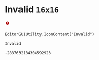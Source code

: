 # Invalid `16x16`
<img src="/img/Invalid.png" width=16 height=16>

``` CSharp
EditorGUIUtility.IconContent("Invalid")
```
```
Invalid
```
```
-2837632134304592923
```
